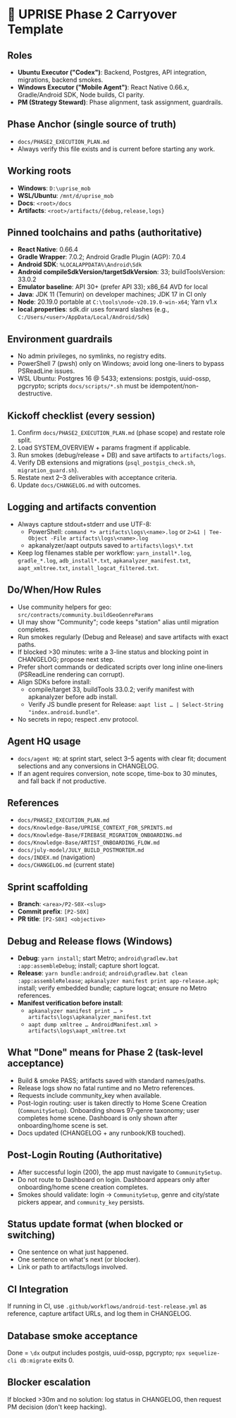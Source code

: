 # 🧠 UPRISE Phase 2 Carryover Template

## Roles
- **Ubuntu Executor ("Codex")**: Backend, Postgres, API integration, migrations, backend smokes.
- **Windows Executor ("Mobile Agent")**: React Native 0.66.x, Gradle/Android SDK, Node builds, CI parity.
- **PM (Strategy Steward)**: Phase alignment, task assignment, guardrails.

## Phase Anchor (single source of truth)
- `docs/PHASE2_EXECUTION_PLAN.md`
- Always verify this file exists and is current before starting any work.

## Working roots
- **Windows**: `D:\uprise_mob`
- **WSL/Ubuntu**: `/mnt/d/uprise_mob`
- **Docs**: `<root>/docs`
- **Artifacts**: `<root>/artifacts/{debug,release,logs}`

## Pinned toolchains and paths (authoritative)
- **React Native**: 0.66.4
- **Gradle Wrapper**: 7.0.2; Android Gradle Plugin (AGP): 7.0.4
- **Android SDK**: `%LOCALAPPDATA%\Android\Sdk`
- **Android compileSdkVersion/targetSdkVersion**: 33; buildToolsVersion: 33.0.2
- **Emulator baseline**: API 30+ (prefer API 33); x86_64 AVD for local
- **Java**: JDK 11 (Temurin) on developer machines; JDK 17 in CI only
- **Node**: 20.19.0 portable at `C:\tools\node-v20.19.0-win-x64`; Yarn v1.x
- **local.properties**: sdk.dir uses forward slashes (e.g., `C:/Users/<user>/AppData/Local/Android/Sdk`)

## Environment guardrails
- No admin privileges, no symlinks, no registry edits.
- PowerShell 7 (pwsh) only on Windows; avoid long one-liners to bypass PSReadLine issues.
- WSL Ubuntu: Postgres 16 @ 5433; extensions: postgis, uuid-ossp, pgcrypto; scripts `docs/scripts/*.sh` must be idempotent/non-destructive.

## Kickoff checklist (every session)
1) Confirm `docs/PHASE2_EXECUTION_PLAN.md` (phase scope) and restate role split.
2) Load SYSTEM_OVERVIEW + params fragment if applicable.
3) Run smokes (debug/release + DB) and save artifacts to `artifacts/logs`.
4) Verify DB extensions and migrations (`psql_postgis_check.sh`, `migration_guard.sh`).
5) Restate next 2–3 deliverables with acceptance criteria.
6) Update `docs/CHANGELOG.md` with outcomes.

## Logging and artifacts convention
- Always capture stdout+stderr and use UTF-8:
  - PowerShell: `command *> artifacts\logs\<name>.log` or `2>&1 | Tee-Object -File artifacts\logs\<name>.log`
  - apkanalyzer/aapt outputs saved to `artifacts\logs\*.txt`
- Keep log filenames stable per workflow: `yarn_install*.log`, `gradle_*.log`, `adb_install*.txt`, `apkanalyzer_manifest.txt`, `aapt_xmltree.txt`, `install_logcat_filtered.txt`.

## Do/When/How Rules
- Use community helpers for geo: `src/contracts/community.buildGeoGenreParams`
- UI may show "Community"; code keeps "station" alias until migration completes.
- Run smokes regularly (Debug and Release) and save artifacts with exact paths.
- If blocked >30 minutes: write a 3-line status and blocking point in CHANGELOG; propose next step.
- Prefer short commands or dedicated scripts over long inline one‑liners (PSReadLine rendering can corrupt).
- Align SDKs before install:
  - compile/target 33, buildTools 33.0.2; verify manifest with apkanalyzer before adb install.
  - Verify JS bundle present for Release: `aapt list … | Select-String "index.android.bundle"`.
- No secrets in repo; respect .env protocol.

## Agent HQ usage
- `docs/agent HQ`: at sprint start, select 3–5 agents with clear fit; document selections and any conversions in CHANGELOG.
- If an agent requires conversion, note scope, time-box to 30 minutes, and fall back if not productive.

## References
- `docs/PHASE2_EXECUTION_PLAN.md`
- `docs/Knowledge-Base/UPRISE_CONTEXT_FOR_SPRINTS.md`
- `docs/Knowledge-Base/FIREBASE_MIGRATION_ONBOARDING.md`
- `docs/Knowledge-Base/ARTIST_ONBOARDING_FLOW.md`
- `docs/july-model/JULY_BUILD_POSTMORTEM.md`
- `docs/INDEX.md` (navigation)
- `docs/CHANGELOG.md` (current state)

## Sprint scaffolding
- **Branch**: `<area>/P2-S0X-<slug>`
- **Commit prefix**: `[P2-S0X]`
- **PR title**: `[P2-S0X] <objective>`

## Debug and Release flows (Windows)
- **Debug**: `yarn install`; start Metro; `android\gradlew.bat :app:assembleDebug`; install; capture short logcat.
- **Release**: `yarn bundle:android`; `android\gradlew.bat clean :app:assembleRelease`; `apkanalyzer manifest print app-release.apk`; install; verify embedded bundle; capture logcat; ensure no Metro references.
- **Manifest verification before install**:
  - `apkanalyzer manifest print … > artifacts\logs\apkanalyzer_manifest.txt`
  - `aapt dump xmltree … AndroidManifest.xml > artifacts\logs\aapt_xmltree.txt`

## What "Done" means for Phase 2 (task-level acceptance)
- Build & smoke PASS; artifacts saved with standard names/paths.
- Release logs show no fatal runtime and no Metro references.
- Requests include community_key when available.
- Post-login routing: user is taken directly to Home Scene Creation (`CommunitySetup`). Onboarding shows 97‑genre taxonomy; user completes home scene. Dashboard is only shown after onboarding/home scene is set.
- Docs updated (CHANGELOG + any runbook/KB touched).

## Post-Login Routing (Authoritative)
- After successful login (200), the app must navigate to `CommunitySetup`.
- Do not route to Dashboard on login. Dashboard appears only after onboarding/home scene creation completes.
- Smokes should validate: login → `CommunitySetup`, genre and city/state pickers appear, and `community_key` persists.

## Status update format (when blocked or switching)
- One sentence on what just happened.
- One sentence on what's next (or blocker).
- Link or path to artifacts/logs involved.

## CI Integration
If running in CI, use `.github/workflows/android-test-release.yml` as reference, capture artifact URLs, and log them in CHANGELOG.

## Database smoke acceptance
Done = `\dx` output includes postgis, uuid-ossp, pgcrypto; `npx sequelize-cli db:migrate` exits 0.

## Blocker escalation
If blocked >30m and no solution: log status in CHANGELOG, then request PM decision (don't keep hacking).
